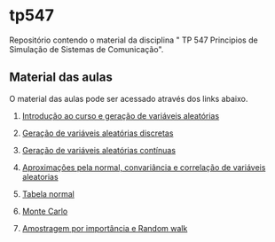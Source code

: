 # tp547
Repositório contendo o material da disciplina " TP 547 Principios de Simulação de Sistemas de Comunicação".
## Material das aulas

O material das aulas pode ser acessado através dos links abaixo.

1. [Introdução ao curso e geração de variáveis aleatórias](https://github.com/sam02/tp547/blob/main/aulas/aula1_2024_1.pdf)
   
2. [Geração de variáveis aleatórias discretas](https://github.com/sam02/tp547/blob/main/aulas/aula2_2024_1.pdf)
3. [Geração de variáveis aleatórias contínuas](https://github.com/sam02/tp547/blob/main/aulas/aula3_2024_1.pdf)
4. [Aproximações pela normal, convariância e correlação de variáveis aleatorias](https://github.com/sam02/tp547/blob/main/aulas/aula4_2024_1.pdf)
5. [Tabela normal](https://github.com/sam02/tp547/blob/main/aulas/Tabela_Normal.pdf)
6. [Monte Carlo](https://github.com/sam02/tp547/blob/main/aulas/aula5_2024_1.pdf)
7. [Amostragem por importância e Random walk](https://github.com/sam02/tp547/blob/main/aulas/aula6_2024_1.pdf)
